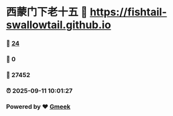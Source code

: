 # 西蒙门下老十五 :link: https://fishtail-swallowtail.github.io 
### :page_facing_up: [24](https://fishtail-swallowtail.github.io/tag.html) 
### :speech_balloon: 0 
### :hibiscus: 27452 
### :alarm_clock: 2025-09-11 10:01:27 
### Powered by :heart: [Gmeek](https://github.com/Meekdai/Gmeek)
